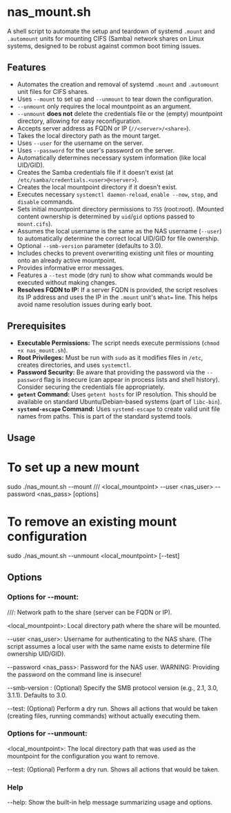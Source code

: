 # nas_mount.sh

A shell script to automate the setup and teardown of systemd `.mount` and `.automount` units for mounting CIFS (Samba) network shares on Linux systems, designed to be robust against common boot timing issues.

## Features

*   Automates the creation and removal of systemd `.mount` and `.automount` unit files for CIFS shares.
*   Uses `--mount` to set up and `--unmount` to tear down the configuration.
*   `--unmount` only requires the local mountpoint as an argument.
*   `--unmount` **does not** delete the credentials file or the (empty) mountpoint directory, allowing for easy reconfiguration.
*   Accepts server address as FQDN or IP (`//<server>/<share>`).
*   Takes the local directory path as the mount target.
*   Uses `--user` for the username on the server.
*   Uses `--password` for the user's password on the server.
*   Automatically determines necessary system information (like local UID/GID).
*   Creates the Samba credentials file if it doesn't exist (at `/etc/samba/credentials.<user>@<server>`).
*   Creates the local mountpoint directory if it doesn't exist.
*   Executes necessary `systemctl daemon-reload`, `enable --now`, `stop`, and `disable` commands.
*   Sets initial mountpoint directory permissions to `755` (root:root). (Mounted content ownership is determined by `uid`/`gid` options passed to `mount.cifs`).
*   Assumes the local username is the same as the NAS username (`--user`) to automatically determine the correct local UID/GID for file ownership.
*   Optional `--smb-version` parameter (defaults to 3.0).
*   Includes checks to prevent overwriting existing unit files or mounting onto an already active mountpoint.
*   Provides informative error messages.
*   Features a `--test` mode (dry run) to show what commands would be executed without making changes.
*   **Resolves FQDN to IP:** If a server FQDN is provided, the script resolves its IP address and uses the IP in the `.mount` unit's `What=` line. This helps avoid name resolution issues during early boot.

## Prerequisites

*   **Executable Permissions:** The script needs execute permissions (`chmod +x nas_mount.sh`).
*   **Root Privileges:** Must be run with `sudo` as it modifies files in `/etc`, creates directories, and uses `systemctl`.
*   **Password Security:** Be aware that providing the password via the `--password` flag is insecure (can appear in process lists and shell history). Consider securing the credentials file appropriately.
*   **`getent` Command:** Uses `getent hosts` for IP resolution. This should be available on standard Ubuntu/Debian-based systems (part of `libc-bin`).
*   **`systemd-escape` Command:** Uses `systemd-escape` to create valid unit file names from paths. This is part of the standard systemd tools.

## Usage

# To set up a new mount
sudo ./nas_mount.sh --mount //<server>/<share> <local_mountpoint> --user <nas_user> --password <nas_pass> [options]

# To remove an existing mount configuration
sudo ./nas_mount.sh --unmount <local_mountpoint> [--test]

## Options
### Options for --mount:
//<server>/<share>: Network path to the share (server can be FQDN or IP).

<local_mountpoint>: Local directory path where the share will be mounted.

--user <nas_user>: Username for authenticating to the NAS share. (The script assumes a local user with the same name exists to determine file ownership UID/GID).

--password <nas_pass>: Password for the NAS user. WARNING: Providing the password on the command line is insecure!

--smb-version <ver>: (Optional) Specify the SMB protocol version (e.g., 2.1, 3.0, 3.1.1). Defaults to 3.0.

--test: (Optional) Perform a dry run. Shows all actions that would be taken (creating files, running commands) without actually executing them.

### Options for --unmount:
<local_mountpoint>: The local directory path that was used as the mountpoint for the configuration you want to remove.

--test: (Optional) Perform a dry run. Shows all actions that would be taken.

### Help
--help: Show the built-in help message summarizing usage and options.


